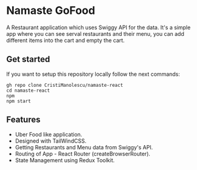 # Namaste GoFood

A Restaurant application which uses Swiggy API for the data.
It's a simple app where you can see serval restaurants and their menu, you can add different items into the cart and empty the cart.

## Get started

If you want to setup this repository locally follow the next commands:

```
gh repo clone CristiManolescu/namaste-react
cd namaste-react
npm
npm start
```

## Features

- Uber Food like application.
- Designed with TailWindCSS.
- Getting Restaurants and Menu data from Swiggy's API.
- Routing of App - React Router (createBrowserRouter).
- State Management using Redux Toolkit.
